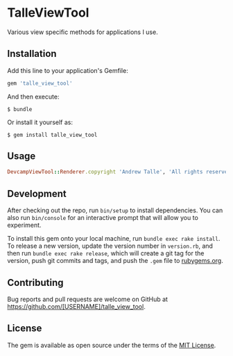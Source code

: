 # TalleViewTool

Various view specific methods for applications I use.

## Installation

Add this line to your application's Gemfile:

```ruby
gem 'talle_view_tool'
```

And then execute:

    $ bundle

Or install it yourself as:

    $ gem install talle_view_tool

## Usage

```ruby
DevcampViewTool::Renderer.copyright 'Andrew Talle', 'All rights reserved'
```

## Development

After checking out the repo, run `bin/setup` to install dependencies. You can also run `bin/console` for an interactive prompt that will allow you to experiment.

To install this gem onto your local machine, run `bundle exec rake install`. To release a new version, update the version number in `version.rb`, and then run `bundle exec rake release`, which will create a git tag for the version, push git commits and tags, and push the `.gem` file to [rubygems.org](https://rubygems.org).

## Contributing

Bug reports and pull requests are welcome on GitHub at https://github.com/[USERNAME]/talle_view_tool.

## License

The gem is available as open source under the terms of the [MIT License](https://opensource.org/licenses/MIT).
